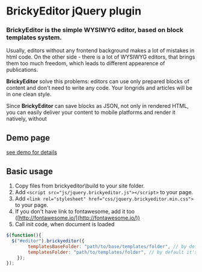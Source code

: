 # BrickyEditor jQuery plugin
### BrickyEditor is the simple WYSIWYG editor, based on block templates system.

Usually, editors without any frontend background makes a lot of mistakes in html code.
On the other side - there is a lot of WYSIWYG editors, that brings them too much freedom, which leads to different appearence of publications.

**BrickyEditor** solve this problems: editors can use only prepared blocks of content and don't need to write any code.
Your longrids and articles will be in one clean style.

Since **BrickyEditor** can save blocks as JSON, not only in rendered HTML, you can easily deliver your content to mobile platforms 
and render it natively, without

## Demo page
[see demo for details](http://brickyeditor.info/examples.html)

## Basic usage
1. Copy files from brickyeditor\build to your site folder.
2. Add `<script src="js/jquery.brickyeditor.js"></script>` to your page.
3. Add `<link rel="stylesheet" href="css/jquery.brickyeditor.min.css">` to your page.
4. If you don't have link to fontawesome, add it too ([http://fontawesome.io/](http://fontawesome.io/))
5. Call init code, when document is loaded
```js
$(function(){
  $("#editor").brickyeditor({
        templatesBaseFolder: "path/to/base/templates/folder", // by default it's "/templates";
        templatesFolder: "path/to/templates/folder", // by default it's "/templates/bootstrap4";
    });
});
